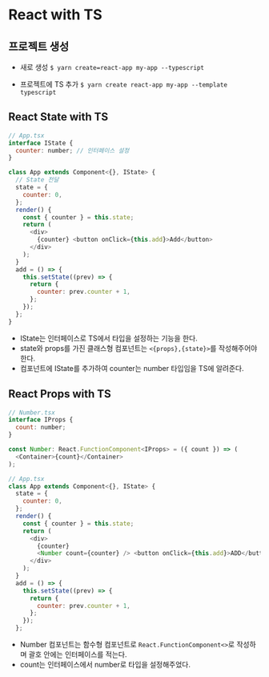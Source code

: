 # React with TS

## 프로젝트 생성

- 새로 생성
  `$ yarn create=react-app my-app --typescript`

- 프로젝트에 TS 추가
  `$ yarn create react-app my-app --template typescript`

## React State with TS

```js
// App.tsx
interface IState {
  counter: number; // 인터페이스 설정
}

class App extends Component<{}, IState> {
  // State 전달
  state = {
    counter: 0,
  };
  render() {
    const { counter } = this.state;
    return (
      <div>
        {counter} <button onClick={this.add}>Add</button>
      </div>
    );
  }
  add = () => {
    this.setState((prev) => {
      return {
        counter: prev.counter + 1,
      };
    });
  };
}
```

- IState는 인터페이스로 TS에서 타입을 설정하는 기능을 한다.
- state와 props를 가진 클래스형 컴포넌트는 `<{props},{state}>`를 작성해주어야 한다.
- 컴포넌트에 IState를 추가하여 counter는 number 타입임을 TS에 알려준다.

## React Props with TS

```js
// Number.tsx
interface IProps {
  count: number;
}

const Number: React.FunctionComponent<IProps> = ({ count }) => (
  <Container>{count}</Container>
);

// App.tsx
class App extends Component<{}, IState> {
  state = {
    counter: 0,
  };
  render() {
    const { counter } = this.state;
    return (
      <div>
        {counter}
        <Number count={counter} /> <button onClick={this.add}>ADD</button>
      </div>
    );
  }
  add = () => {
    this.setState((prev) => {
      return {
        counter: prev.counter + 1,
      };
    });
  };
```

- Number 컴포넌트는 함수형 컴포넌트로 `React.FunctionComponent<>`로 작성하며 괄호 안에는 인터페이스를 적는다.
- count는 인터페이스에서 number로 타입을 설정해주었다.
